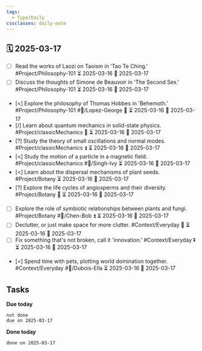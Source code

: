 ```yaml
---
tags:
  - Type/Daily
cssclasses: daily-note
---
```


## 🗓️ 2025-03-17

- [ ] Read the works of Laozi on Taoism in 'Tao Te Ching.' #Project/Philosophy-101 ⏳ 2025-03-16 📅 2025-03-17
- [ ] Discuss the thoughts of Simone de Beauvoir in 'The Second Sex.' #Project/Philosophy-101 ⏳ 2025-03-16 📅 2025-03-17
- [<] Explore the philosophy of Thomas Hobbes in 'Behemoth.' #Project/Philosophy-101 #👤/Lopez-George 🔼 ⏳ 2025-03-16 📅 2025-03-17
- [/] Learn about quantum mechanics in solid-state physics. #Project/classicMechanics 🔼 ⏳ 2025-03-16 📅 2025-03-17
- [?] Study the theory of small oscillations and normal modes. #Project/classicMechanics ⏫ ⏳ 2025-03-16 📅 2025-03-17
- [<] Study the motion of a particle in a magnetic field. #Project/classicMechanics #👤/Singh-Ivy ⏳ 2025-03-16 📅 2025-03-17
- [<] Learn about the dispersal mechanisms of plant seeds. #Project/Botany ⏳ 2025-03-16 📅 2025-03-17
- [?] Explore the life cycles of angiosperms and their diversity. #Project/Botany 🔽 ⏳ 2025-03-16 📅 2025-03-17
- [ ] Explore the role of symbiotic relationships between plants and fungi. #Project/Botany #👤/Chen-Bob ⏫ ⏳ 2025-03-16 📅 2025-03-17
- [ ] Declutter, or just make space for more clutter. #Context/Everyday 🔽 ⏳ 2025-03-16 📅 2025-03-17
- [ ] Fix something that's not broken, call it 'innovation.' #Context/Everyday ⏬ ⏳ 2025-03-16 📅 2025-03-17
- [<] Spend time with pets, plotting world domination together. #Context/Everyday #👤/Dubois-Ella ⏳ 2025-03-16 📅 2025-03-17

## Tasks

**Due today**

```tasks
not done
due on 2025-03-17
```

**Done today**

```tasks
done on 2025-03-17
```
            